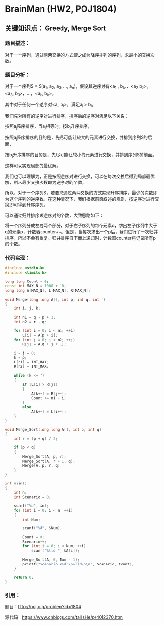 # BrainMan (HW2, POJ1804) #

## 关键知识点： Greedy, Merge Sort ##

### 题目描述： ###
对于一个序列，通过两两交换的方式使之成为降序排列的序列，求最小的交换次数。

### 题目分析： ###
对于一个序列S = S(a<sub>1</sub>, a<sub>2</sub>, a<sub>3</sub>, …, a<sub>n</sub>)，假设其逆序对有<a<sub>1</sub> , b<sub>1></sub>，<a<sub>2</sub> b<sub>2</sub>>，<a<sub>3</sub>, 
b<sub>3</sub>>，…，<a<sub>k</sub>, b<sub>k</sub>>，

其中对于任何一个逆序对<a<sub>i</sub>, b<sub>i</sub>>，满足a<sub>i</sub> > b<sub>i</sub>。

我们先对所有的逆序对进行排序，排序后的逆序对满足以下关系：

按照a<sub>j</sub>降序排序，当a<sub>j</sub>相等时，按b<sub>j</sub>升序排序，

按照a<sub>j</sub>降序排序的目的是，先尽可能让较大的元素进行交换，并排到序列S的后面，

按b<sub>j</sub>升序排序的目的是，先尽可能让较小的元素进行交换，并排到序列S的前面。

这样可以实现局部的最优解。

我们也可以理解为，正是按照逆序对进行交换，可以在每次交换后得到局部最优解，所以最少交换次数即为逆序对的个数。

所以，对于一个序列S，若要求通过两两交换的方式实现升序排序，最少的次数即为这个序列的逆序数。在这种情况下，我们根据前面叙述的规则，按逆序对进行交换即可得到升序序列。

可以通过归并排序求逆序对的个数，大致思路如下：

将一个序列分成左右两个部分，对于右子序列的每个元素q，求出左子序列中大于q的元素p，计数器counter++。但是，当每次求出一个p后，我们进行了一次归并排序，所以不会有重复。归并排序自下而上递归时，计数器counter将记录所有p的个数。


### 代码实现： ###
```c++
#include <stdio.h>
#include <limits.h>

long long Count = 0;
const int MAX_N = 1000 + 10;
long long A[MAX_N], L[MAX_N], R[MAX_N];

void Merge(long long A[], int p, int q, int r)
{
    int i, j, k;

    int n1 = q - p + 1;
    int n2 = r - q;

    for (int i = 0; i < n1; ++i)
        L[i] = A[p + i];
    for (int j = 0; j < n2; ++j)
        R[j] = A[q + j + 1];

    i = j = 0;
    k = p;
    L[n1] = INT_MAX;
    R[n2] = INT_MAX;

    while (k <= r)
    {
        if (L[i] > R[j])
        {
            A[k++] = R[j++];
            Count += n1 - i;
        }
        else
            A[k++] = L[i++];
    }
}

void Merge_Sort(long long A[], int p, int q)
{
    int r = (p + q) / 2;

    if (p < q)
    {
        Merge_Sort(A, p, r);
        Merge_Sort(A, r + 1, q);
        Merge(A, p, r, q);
    }
}

int main()
{
    int n;
    int Scenario = 0;

    scanf("%d", &n);
    for (int i = 0; i < n; ++i)
    {
        int Num;

        scanf("%d", &Num);

        Count = 0;
        Scenario++;
        for (int i = 0; i < Num; ++i)
            scanf("%lld ", &A[i]);

        Merge_Sort(A, 0, Num - 1);
        printf("Scenario #%d:\n%lld\n\n", Scenario, Count);
    }

    return 0;
}
```

### 引用： ###
题目：http://poj.org/problem?id=1804

源代码：https://www.cnblogs.com/tallisHe/p/4012370.html

